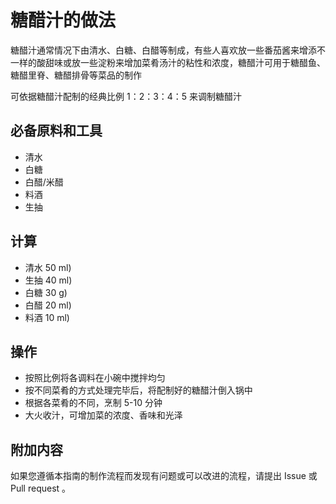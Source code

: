 # 糖醋汁的做法

糖醋汁通常情况下由清水、白糖、白醋等制成，有些人喜欢放一些番茄酱来增添不一样的酸甜味或放一些淀粉来增加菜肴汤汁的粘性和浓度，糖醋汁可用于糖醋鱼、糖醋里脊、糖醋排骨等菜品的制作

可依据糖醋汁配制的经典比例 1：2：3：4：5 来调制糖醋汁

## 必备原料和工具

- 清水
- 白糖
- 白醋/米醋
- 料酒
- 生抽

## 计算

- 清水 50 ml)
- 生抽 40 ml)
- 白糖 30 g)
- 白醋 20 ml)
- 料酒 10 ml)

## 操作

- 按照比例将各调料在小碗中搅拌均匀
- 按不同菜肴的方式处理完毕后，将配制好的糖醋汁倒入锅中
- 根据各菜肴的不同，烹制 5-10 分钟
- 大火收汁，可增加菜的浓度、香味和光泽

## 附加内容

如果您遵循本指南的制作流程而发现有问题或可以改进的流程，请提出 Issue 或 Pull request 。
